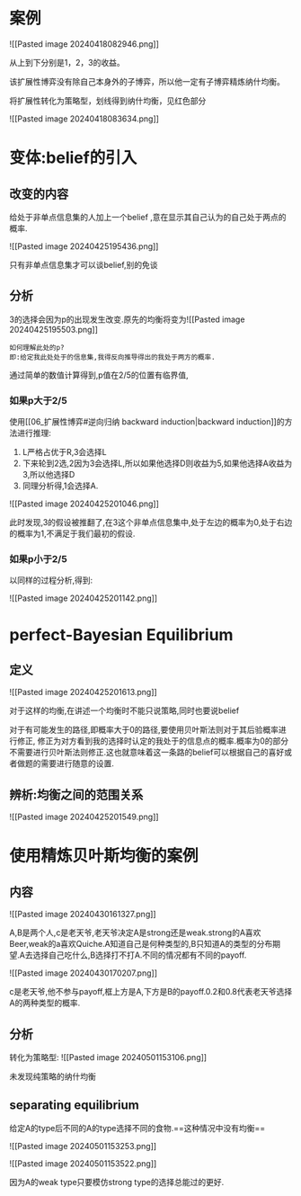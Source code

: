 # 案例

![[Pasted image 20240418082946.png]]

从上到下分别是1，2，3的收益。

该扩展性博弈没有除自己本身外的子博弈，所以他一定有子博弈精炼纳什均衡。

将扩展性转化为策略型，划线得到纳什均衡，见红色部分

![[Pasted image 20240418083634.png]]

# 变体:belief的引入

## 改变的内容

给处于非单点信息集的人加上一个belief ,意在显示其自己认为的自己处于两点的概率.

![[Pasted image 20240425195436.png]]

只有非单点信息集才可以谈belief,别的免谈

## 分析

3的选择会因为p的出现发生改变.原先的均衡将变为![[Pasted image 20240425195503.png]]	

	如何理解此处的p?
	即:给定我此处处于的信息集,我得反向推导得出的我处于两方的概率.

通过简单的数值计算得到,p值在2/5的位置有临界值,

### 如果p大于2/5

使用[[06_扩展性博弈#逆向归纳 backward induction|backward induction]]的方法进行推理:

1. L严格占优于R,3会选择L
2. 下来轮到2选,2因为3会选择L,所以如果他选择D则收益为5,如果他选择A收益为3,所以他选择D
3. 同理分析得,1会选择A.

![[Pasted image 20240425201046.png]]

此时发现,3的假设被推翻了,在3这个非单点信息集中,处于左边的概率为0,处于右边的概率为1,不满足于我们最初的假设.

### 如果p小于2/5

以同样的过程分析,得到:

![[Pasted image 20240425201142.png]]

# perfect-Bayesian Equilibrium

## 定义

![[Pasted image 20240425201613.png]]

对于这样的均衡,在讲述一个均衡时不能只说策略,同时也要说belief

对于有可能发生的路径,即概率大于0的路径,要使用贝叶斯法则对于其后验概率进行修正, 修正为对方看到我的选择时认定的我处于的信息点的概率.概率为0的部分不需要进行贝叶斯法则修正.这也就意味着这一条路的belief可以根据自己的喜好或者做题的需要进行随意的设置.

## 辨析:均衡之间的范围关系

![[Pasted image 20240425201549.png]]

# 使用精炼贝叶斯均衡的案例

## 内容

![[Pasted image 20240430161327.png]]

A,B是两个人,c是老天爷,老天爷决定A是strong还是weak.strong的A喜欢Beer,weak的a喜欢Quiche.A知道自己是何种类型的,B只知道A的类型的分布期望.A去选择自己吃什么,B选择打不打A.不同的情况都有不同的payoff.

![[Pasted image 20240430170207.png]]

c是老天爷,他不参与payoff,框上方是A,下方是B的payoff.0.2和0.8代表老天爷选择A的两种类型的概率.

## 分析

转化为策略型:
![[Pasted image 20240501153106.png]]

未发现纯策略的纳什均衡

## separating equilibrium  

给定A的type后不同的A的type选择不同的食物.==这种情况中没有均衡==

![[Pasted image 20240501153253.png]]

![[Pasted image 20240501153522.png]]

因为A的weak type只要模仿strong type的选择总能过的更好. 